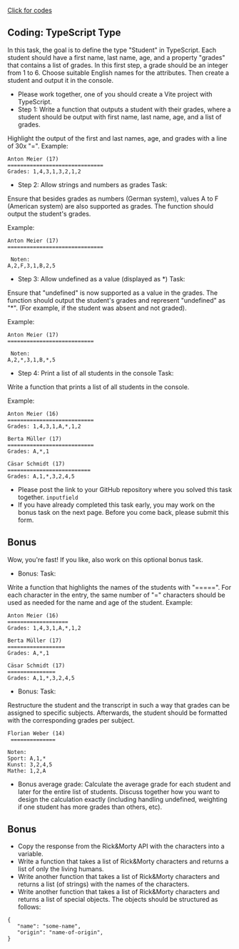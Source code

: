 [Click for codes](https://github.com/uurkrtl/TypeScript-Type-Demo/blob/main/src/main.ts)

## Coding: TypeScript Type

In this task, the goal is to define the type "Student" in TypeScript. Each student should have a first name, last name, age, and a property "grades" that contains a list of grades. In this first step, a grade should be an integer from 1 to 6. Choose suitable English names for the attributes. Then create a student and output it in the console.

* Please work together, one of you should create a Vite project with TypeScript.
* Step 1: Write a function that outputs a student with their grades, where a student should be output with first name, last name, age, and a list of grades.

Highlight the output of the first and last names, age, and grades with a line of 30x "=".
Example:

```
Anton Meier (17)
==============================
Grades: 1,4,3,1,3,2,1,2
```

* Step 2: Allow strings and numbers as grades
  Task:

Ensure that besides grades as numbers (German system), values A to F (American system) are also supported as grades. The function should output the student's grades.

Example:
```
Anton Meier (17) 
==============================

 Noten:
A,2,F,3,1,B,2,5
```
* Step 3: Allow undefined as a value (displayed as *)
  Task:

Ensure that "undefined" is now supported as a value in the grades. The function should output the student's grades and represent "undefined" as "*". (For example, if the student was absent and not graded).

Example:
```
Anton Meier (17) 
===========================

 Noten:
A,2,*,3,1,B,*,5
```
* Step 4: Print a list of all students in the console
  Task:

Write a function that prints a list of all students in the console.

Example:
```
Anton Meier (16)
===========================
Grades: 1,4,3,1,A,*,1,2
```
```
Berta Müller (17)
===========================
Grades: A,*,1
```

```
Cäsar Schmidt (17)
==========================
Grades: A,1,*,3,2,4,5
```
* Please post the link to your GitHub repository where you solved this task together.
  `inputfield`
* If you have already completed this task early, you may work on the bonus task on the next page.
  Before you come back, please submit this form.

## Bonus

Wow, you're fast! If you like, also work on this optional bonus task.

* Bonus:
  Task:

Write a function that highlights the names of the students with "=====". For each character in the entry, the same number of "=" characters should be used as needed for the name and age of the student.
Example:
```
Anton Meier (16)
===================
Grades: 1,4,3,1,A,*,1,2
```
```
Berta Müller (17)
==================
Grades: A,*,1
```
```
Cäsar Schmidt (17)
===============
Grades: A,1,*,3,2,4,5
```
* Bonus:
  Task:

Restructure the student and the transcript in such a way that grades can be assigned to specific subjects. Afterwards, the student should be formatted with the corresponding grades per subject.

```
Florian Weber (14)
 ==============

Noten: 
Sport: A,1,* 
Kunst: 3,2,4,5
Mathe: 1,2,A
```

*  Bonus average grade:
   Calculate the average grade for each student and later for the entire list of students. Discuss together how you want to design the calculation exactly (including handling undefined, weighting if one student has more grades than others, etc).

## Bonus

* Copy the response from the Rick&Morty API with the characters into a variable.
* Write a function that takes a list of Rick&Morty characters and returns a list of only the living humans.
* Write another function that takes a list of Rick&Morty characters and returns a list (of strings) with the names of the characters.
* Write another function that takes a list of Rick&Morty characters and returns a list of special objects. The objects should be structured as follows:
 ```
{
    "name": "some-name",
    "origin": "name-of-origin",
}
 ```